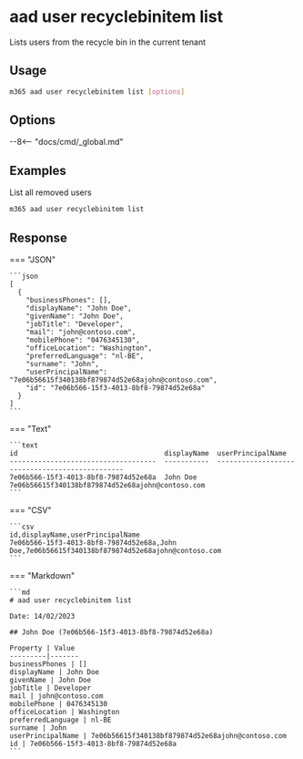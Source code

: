 # aad user recyclebinitem list

Lists users from the recycle bin in the current tenant

## Usage

```sh
m365 aad user recyclebinitem list [options]
```

## Options

--8<-- "docs/cmd/_global.md"

## Examples

List all removed users

```sh
m365 aad user recyclebinitem list
```

## Response

=== "JSON"

    ```json
    [
      {
        "businessPhones": [],
        "displayName": "John Doe",
        "givenName": "John Doe",
        "jobTitle": "Developer",
        "mail": "john@contoso.com",
        "mobilePhone": "0476345130",
        "officeLocation": "Washington",
        "preferredLanguage": "nl-BE",
        "surname": "John",
        "userPrincipalName": "7e06b56615f340138bf879874d52e68ajohn@contoso.com",
        "id": "7e06b566-15f3-4013-8bf8-79874d52e68a"
      }
    ]
    ```

=== "Text"

    ```text
    id                                    displayName  userPrincipalName
    ------------------------------------  -----------  -----------------------------------------------
    7e06b566-15f3-4013-8bf8-79874d52e68a  John Doe     7e06b56615f340138bf879874d52e68ajohn@contoso.com
    ```

=== "CSV"

    ```csv
    id,displayName,userPrincipalName
    7e06b566-15f3-4013-8bf8-79874d52e68a,John Doe,7e06b56615f340138bf879874d52e68ajohn@contoso.com
    ```

=== "Markdown"

    ```md
    # aad user recyclebinitem list

    Date: 14/02/2023

    ## John Doe (7e06b566-15f3-4013-8bf8-79874d52e68a)

    Property | Value
    ---------|-------
    businessPhones | []
    displayName | John Doe
    givenName | John Doe
    jobTitle | Developer
    mail | john@contoso.com
    mobilePhone | 0476345130
    officeLocation | Washington
    preferredLanguage | nl-BE
    surname | John
    userPrincipalName | 7e06b56615f340138bf879874d52e68ajohn@contoso.com
    id | 7e06b566-15f3-4013-8bf8-79874d52e68a
    ```
